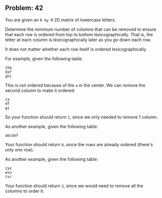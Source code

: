 Problem: 42
---
You are given an `N by M` 2D matrix of lowercase letters.

Determine the minimum number of columns that can be removed
to ensure that each row is ordered from top to bottom
lexicographically. That is, the letter at each column is
lexicographically later as you go down each row.

It does not matter whether each row itself is ordered
lexicographically.

For example, given the following table:
```
cba
daf
ghi
```
This is not ordered because of the `a` in the center.
We can remove the second column to make it ordered:
```
ca
df
gi
```
So your function should return `1`,
since we only needed to remove 1 column.

As another example, given the following table:
```
abcdef
```
Your function should return `0`,
since the rows are already ordered (there's only one row).

As another example, given the following table:
```
zyx
wvu
tsr
```
Your function should return `3`,
since we would need to remove all the columns to order it.
